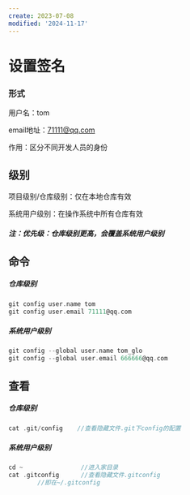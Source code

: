 ```yaml
---
create: 2023-07-08
modified: '2024-11-17'
---
```


# 设置签名

### 形式

用户名：tom

email地址：71111@qq.com

作用：区分不同开发人员的身份



## 级别

项目级别/仓库级别：仅在本地仓库有效

系统用户级别：在操作系统中所有仓库有效

##### 注：优先级：仓库级别更高，会覆盖系统用户级别



## 命令

##### 仓库级别

```c
git config user.name tom
git config user.email 71111@qq.com
```

##### 系统用户级别

```c
git config --global user.name tom_glo
git config --global user.email 666666@qq.com
```



## 查看

##### 仓库级别

```c
cat .git/config    //查看隐藏文件.git下config的配置
```

##### 系统用户级别

```c
cd ~				//进入家目录
cat .gitconfig		//查看隐藏文件.gitconfig
    	//即在~/.gitconfig
```